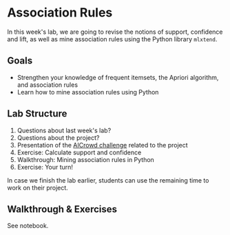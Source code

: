 # Association Rules

In this week's lab, we are going to revise the notions of support, confidence and lift, as well as mine association rules using the Python library `mlxtend`.

## Goals

* Strengthen your knowledge of frequent itemsets, the Apriori algorithm, and association rules
* Learn how to mine association rules using Python

## Lab Structure

1. Questions about last week's lab?
2. Questions about the project?
3. Presentation of the [AICrowd challenge](https://www.aicrowd.com/challenges/final-project-of-big-scale-analytics-2021) related to the project
4. Exercise: Calculate support and confidence
5. Walkthrough: Mining association rules in Python
6. Exercise: Your turn! 

In case we finish the lab earlier, students can use the remaining time to work on their project.

## Walkthrough & Exercises

See notebook.
